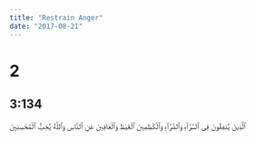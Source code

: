 ```yaml
---
title: "Restrain Anger"
date: "2017-08-21"
---
```


# 2
## 3:134

ٱلَّذِينَ يُنفِقُونَ فِى ٱلسَّرَّآءِ وَٱلضَّرَّآءِ وَٱلْكَٰظِمِينَ ٱلْغَيْظَ وَٱلْعَافِينَ عَنِ ٱلنَّاسِ وَٱللَّهُ يُحِبُّ ٱلْمُحْسِنِينَ

<!--iframe width="560" height="315" src="http://quran.com/3/134" frameborder="0" allowfullscreen></iframe-->
